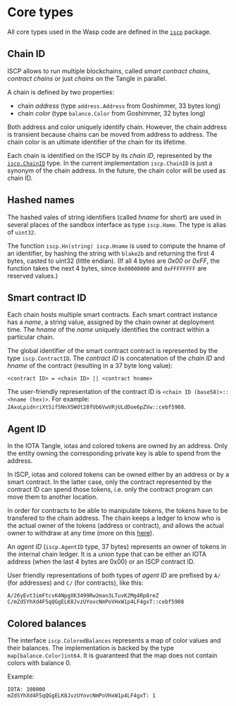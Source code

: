 # Core types

All core types used in the Wasp code are defined in the
[`iscp`](https://github.com/iotaledger/wasp/tree/master/packages/iscp)
package.


## Chain ID

ISCP allows to run multiple blockchains, called _smart contract chains_, _contract chains_ or just
_chains_ on the Tangle in parallel.

A chain is defined by two properties:

- chain *address* (type `address.Address` from Goshimmer, 33 bytes long)
- chain *color* (type `balance.Color` from Goshimmer, 32 bytes long)

Both address and color uniquely identify chain. However, the chain address is
transient because chains can be moved from address to address. The chain color
is an ultimate identifier of the chain for its lifetime.

Each chain is identified on the ISCP by its _chain ID_, represented by the
[`iscp.ChainID`](https://github.com/iotaledger/wasp/blob/master/packages/iscp/chainid/chainid.go)
type. In the current implementation `iscp.ChainID` is just a synonym of
the chain address. In the future, the chain color will be used as chain ID.


## Hashed names

The hashed vales of string identifiers (called _hname_ for short) are used in
several places of the sandbox interface as type `iscp.Hame`.  The type is
alias of `uint32`.

The function `iscp.Hn(string) iscp.Hname` is used to compute the
hname of an identifier, by hashing the string with `blake2b` and returning the
first 4 bytes, casted to uint32 (little endian). (If all 4 bytes are _0x00_ or
_0xFF_, the function takes the next 4 bytes, since `0x00000000` and
`0xFFFFFFFF` are reserved values.)


## Smart contract ID

Each chain hosts multiple smart contracts. Each smart contract instance has a
_name_, a string value, assigned by the chain owner at deployment time.  The
_hname_ of the _name_ uniquely identifies the contract within a particular
chain.

The global identifier of the smart contract contract is represented by the type
`iscp.ContractID`.  The _contract ID_ is concatenation of the _chain ID_
and _hname_ of the contract (resulting in a 37 byte long value):

```
<contract ID> = <chain ID> || <contract hname>
```

The user-friendly representation of the contract ID is `<chain ID (base58)>::<hname (hex)>`.
For example: `2AxoLpidnriXtSif5NnXSWdt28fUb6VwVRjULdDoe6pZVw::cebf5908`.


## Agent ID

In the IOTA Tangle, iotas and colored tokens are owned by an address. Only the
entity owning the corresponding private key is able to spend from the address.

In ISCP, iotas and colored tokens can be owned either by an address or by a
smart contract. In the latter case, only the contract represented by the
contract ID can spend those tokens, i.e.  only the contract program can move
them to another location.

In order for contracts to be able to manipulate tokens, the tokens have to be
transfered to the chain address. The chain keeps a ledger to know who is the
actual owner of the tokens (address or contract), and allows the actual owner
to withdraw at any time (more on this [here](./accounts.md)).

An _agent ID_ (`iscp.AgentID` type, 37 bytes) represents an owner of
tokens in the internal chain ledger. It is a union type that can be either an
IOTA address (when the last 4 bytes are 0x00) or an ISCP contract ID.

User friendly representations of both types of _agent ID_ are prefixed by `A/`
(for addresses) and `C/` (for contracts), like this:

```
A/26yEvt3imFtcvK4NpgXK3499Rw2man3LTuvK2Mg4Rp8reZ
C/mZdSYhXd4F5qQGgELK8JvzUYovcNmPoVHxW1p4LF4gxT::cebf5908
```


## Colored balances

The interface `iscp.ColoredBalances` represents a map of color values and
their balances. The implementation is backed by the type `map[balance.Color]int64`.
It is guaranteed that the map does not contain colors with balance 0.

Example:

```
IOTA: 100000
mZdSYhXd4F5qQGgELK8JvzUYovcNmPoVHxW1p4LF4gxT: 1
```
